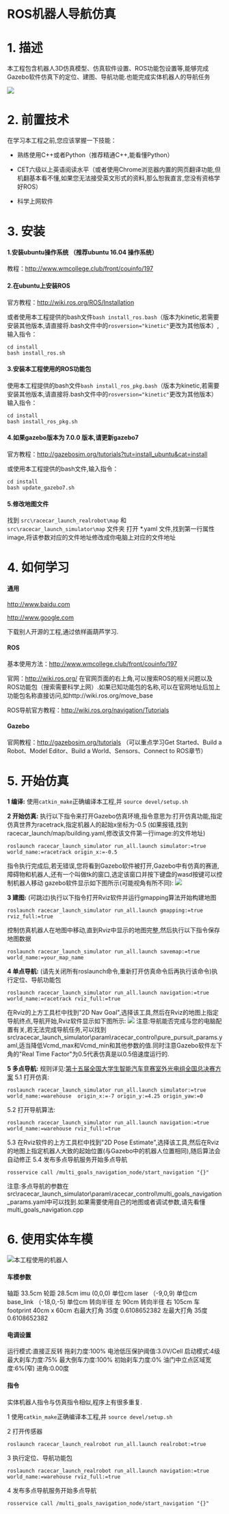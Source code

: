 # ROS机器人导航仿真

# 1. 描述

本工程包含机器人3D仿真模型、仿真软件设置、ROS功能包设置等,能够完成Gazebo软件仿真下的定位、建图、导航功能.也能完成实体机器人的导航任务

![](doc/racecar.png)

# 2. 前置技术

在学习本工程之前,您应该掌握一下技能：

- 熟练使用C++或者Python（推荐精通C++,能看懂Python）

- CET六级以上英语阅读水平（或者使用Chrome浏览器内置的网页翻译功能,但机翻基本看不懂,如果您无法接受英文形式的资料,那么恕我直言,您没有资格学好ROS）

- 科学上网软件

# 3. 安装

#### 1.安装ubuntu操作系统 （推荐ubuntu 16.04 操作系统）

教程：http://www.wmcollege.club/front/couinfo/197

#### 2.在ubuntu上安装ROS

官方教程：http://wiki.ros.org/ROS/Installation

或者使用本工程提供的bash文件`bash install_ros.bash`（版本为kinetic,若需要安装其他版本,请直接将.bash文件中的`rosversion="kinetic"`更改为其他版本）,输入指令：
```
cd install
bash install_ros.sh
```

#### 3.安装本工程使用的ROS功能包

使用本工程提供的bash文件`bash install_ros_pkg.bash`（版本为kinetic,若需要安装其他版本,请直接将.bash文件中的`rosversion="kinetic"`更改为其他版本）
输入指令：
```
cd install
bash install_ros_pkg.sh
```

#### 4.如果gazebo版本为 7.0.0 版本,请更新gazebo7

官方教程：http://gazebosim.org/tutorials?tut=install_ubuntu&cat=install

或使用本工程提供的bash文件,输入指令：
```
cd install
bash update_gazebo7.sh
```

#### 5.修改地图文件

找到 `src\racecar_launch_realrobot\map` 和 `src\racecar_launch_simulator\map` 文件夹
打开 *.yaml 文件,找到第一行属性image,将该参数对应的文件地址修改成你电脑上对应的文件地址

# 4. 如何学习

#### 通用

http://www.baidu.com

http://www.google.com

下载别人开源的工程,通过依样画葫芦学习.

#### ROS

基本使用方法：http://www.wmcollege.club/front/couinfo/197

官网：http://wiki.ros.org/  在官网页面的右上角,可以搜索ROS的相关问题以及ROS功能包（搜索需要科学上网）.如果已知功能包的名称,可以在官网地址后加上功能包名称直接访问,如http://wiki.ros.org/move_base

ROS导航官方教程：http://wiki.ros.org/navigation/Tutorials

#### Gazebo

官网教程：http://gazebosim.org/tutorials （可以重点学习Get Started、Build a Robot、Model Editor、Build a World、Sensors、Connect to ROS章节）

# 5. 开始仿真

**1 编译:** 使用`catkin_make`正确编译本工程,并 `source devel/setup.sh`

**2 开始仿真:** 执行以下指令来打开Gazebo仿真环境,指令意思为:打开仿真功能,指定仿真世界为racetrack,指定机器人的起始x坐标为-0.5
(如果报错,找到racecar_launch/map/building.yaml,修改该文件第一行image:的文件地址)
```
roslaunch racecar_launch_simulator run_all.launch simulator:=true world_name:=racetrack origin_x:=-0.5
```
指令执行完成后,若无错误,您将看到Gazebo软件被打开,Gazebo中有仿真的赛道,障碍物和机器人,还有一个叫做tk的窗口,选定该窗口并按下键盘的wasd按键可以控制机器人移动
gazebo软件显示如下图所示(可能视角有所不同):
![](doc/gazebo.png)

**3 建图:** (可跳过)执行以下指令打开Rviz软件并运行gmapping算法开始构建地图
```
roslaunch racecar_launch_simulator run_all.launch gmapping:=true rviz_full:=true
```
控制仿真机器人在地图中移动,直到Rviz中显示的地图完整,然后执行以下指令保存地图数据
```
roslaunch racecar_launch_simulator run_all.launch savemap:=true world_name:=your_map_name
```

**4 单点导航:** (请先关闭所有roslaunch命令,重新打开仿真命令后再执行该命令)执行定位、导航功能包
```
roslaunch racecar_launch_simulator run_all.launch navigation:=true world_name:=racetrack rviz_full:=true
```
在Rviz的上方工具栏中找到"2D Nav Goal",选择该工具,然后在Rviz的地图上指定导航终点,导航开始,Rviz软件显示如下图所示:
![](doc/rviz.png)
注意:导航能否完成与您的电脑配置有关,若无法完成导航任务,可以找到src\racecar_launch_simulator\param\racecar_control\pure_pursuit_params.yaml,适当降低Vcmd_max和Vcmd_min和其他参数的值.同时注意Gazebo软件左下角的"Real Time Factor"为0.5代表仿真是以0.5倍速度运行的.

**5 多点导航:**
规则详见:[第十五届全国大学生智能汽车竞赛室外光电组全国总决赛方案](https://blog.csdn.net/zhuoqingjoking97298/article/details/107901873)
5.1 打开仿真:
```
roslaunch racecar_launch_simulator run_all.launch simulator:=true world_name:=warehouse  origin_x:=-7 origin_y:=4.25 origin_yaw:=0
```
5.2 打开导航算法:
```
roslaunch racecar_launch_simulator run_all.launch navigation:=true world_name:=warehouse rviz_full:=true
```
5.3 在Rviz软件的上方工具栏中找到"2D Pose Estimate",选择该工具,然后在Rviz的地图上指定机器人大致的起始位置(与Gazebo中的机器人位置相同),随后算法会自动修正
5.4 发布多点导航服务开始多点导航
```
rosservice call /multi_goals_navigation_node/start_navigation "{}"
```
注意:多点导航的参数在src\racecar_launch_simulator\param\racecar_control\multi_goals_navigation_params.yaml中可以找到.如果需要使用自己的地图或者调试参数,请先看懂multi_goals_navigation.cpp

# 6. 使用实体车模

![本工程使用的机器人](doc/robot.jpg)

#### 车模参数

轴距 33.5cm
轮距 28.5cm
imu (0,0,0) 单位cm
laser （-9,0,9) 单位cm
base_link （-18,0,-5) 单位cm
转向半径 左 90cm
转向半径 右 105cm
车footprint 40cm x 60cm
右最大打角 35度 0.6108652382
左最大打角 35度 0.6108652382

#### 电调设置

运行模式:直接正反转
拖刹力度:100%
电池低压保护阈值:3.0V/Cell
启动模式:4级
最大刹车力度:75%
最大倒车力度:100%
初始刹车力度:0%
油门中立点区域宽度:6%(窄)
进角:0.00度

#### 指令
实体机器人指令与仿真指令相似,程序上有很多重复.

1 使用`catkin_make`正确编译本工程,并 `source devel/setup.sh`

2 打开传感器
```
roslaunch racecar_launch_realrobot run_all.launch realrobot:=true
```

3 执行定位、导航功能包
```
roslaunch racecar_launch_realrobot run_all.launch navigation:=true world_name:=warehouse rviz_full:=true
```

4 发布多点导航服务开始多点导航
```
rosservice call /multi_goals_navigation_node/start_navigation "{}"
```
